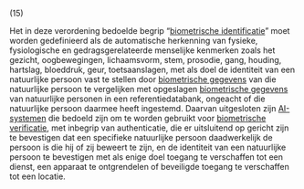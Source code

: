 (15) 

Het in deze verordening bedoelde begrip “[biometrische identificatie](a3.md#^bioid)” moet worden gedefinieerd als de automatische herkenning van fysieke, fysiologische en gedragsgerelateerde menselijke kenmerken zoals het gezicht, oogbewegingen, lichaamsvorm, stem, prosodie, gang, houding, hartslag, bloeddruk, geur, toetsaanslagen, met als doel de identiteit van een natuurlijke persoon vast te stellen door [biometrische gegevens](a3.md#^biog) van die natuurlijke persoon te vergelijken met opgeslagen [biometrische gegevens](a3.md#^biog) van natuurlijke personen in een referentiedatabank, ongeacht of die natuurlijke persoon daarmee heeft ingestemd. Daarvan uitgesloten zijn [AI-systemen](a3.md#^ai-systeem) die bedoeld zijn om te worden gebruikt voor [biometrische verificatie](a3.md#^biover), met inbegrip van authenticatie, die er uitsluitend op gericht zijn te bevestigen dat een specifieke natuurlijke persoon daadwerkelijk de persoon is die hij of zij beweert te zijn, en de identiteit van een natuurlijke persoon te bevestigen met als enige doel toegang te verschaffen tot een dienst, een apparaat te ontgrendelen of beveiligde toegang te verschaffen tot een locatie.
